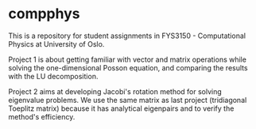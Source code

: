 # compphys
This is a repository for student assignments in FYS3150 - Computational Physics at University of Oslo.

Project 1 is about getting familiar with vector and matrix operations while solving the one-dimensional Posson equation, and comparing the results with the LU decomposition. 

Project 2 aims at developing Jacobi's rotation method for solving eigenvalue problems. We use the same matrix as last project (tridiagonal Toeplitz matrix) because it has analytical eigenpairs and to verify the method's efficiency. 
